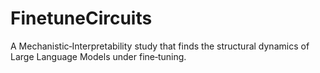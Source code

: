 # FinetuneCircuits
A Mechanistic‑Interpretability study that finds the structural dynamics of Large Language Models under fine‑tuning.
